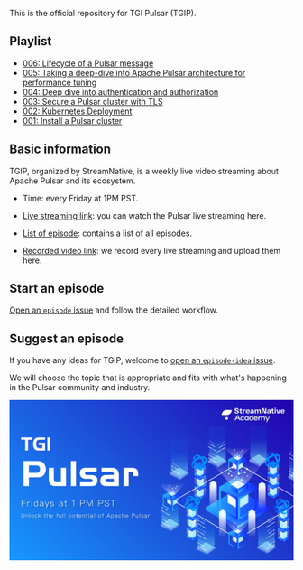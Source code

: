 This is the official repository for TGI Pulsar (TGIP).

## Playlist

- [006: Lifecycle of a Pulsar message](https://github.com/streamnative/tgip/blob/master/episodes/006/README.md)
- [005: Taking a deep-dive into Apache Pulsar architecture for performance tuning](https://github.com/streamnative/tgip/blob/master/episodes/005/README.md)
- [004: Deep dive into authentication and authorization](https://github.com/streamnative/tgip/blob/master/episodes/004/README.md)
- [003: Secure a Pulsar cluster with TLS](https://github.com/streamnative/tgip/blob/master/episodes/003/README.md)
- [002: Kubernetes Deployment](https://github.com/streamnative/tgip/blob/master/episodes/002/README.md)
- [001: Install a Pulsar cluster](https://github.com/streamnative/tgip/blob/master/episodes/001/README.md)

## Basic information

TGIP, organized by StreamNative, is a weekly live video streaming about Apache Pulsar and its ecosystem.

* Time: every Friday at 1PM PST.

* [Live streaming link](https://www.youtube.com/channel/UCywxUI5HlIyc0VEKYR4X9Pg/live): you can watch the Pulsar live streaming here. 

* [List of episode](playlist.md): contains a list of all episodes.

* [Recorded video link](https://www.youtube.com/channel/UCywxUI5HlIyc0VEKYR4X9Pg?view_as=subscriber): we record every live streaming and upload them here.

## Start an episode

[Open an `episode` issue](https://github.com/streamnative/tgip/issues/new/choose) and follow the detailed workflow.

## Suggest an episode 

If you have any ideas for TGIP, welcome to [open an `episode-idea` issue](https://github.com/streamnative/tgip/issues/new/choose).

We will choose the topic that is appropriate and fits with what's happening in the Pulsar community and industry.

![](image/cover.jpg)
